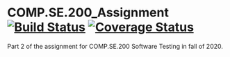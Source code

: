 # COMP.SE.200_Assignment [![Build Status](https://travis-ci.com/travis-ci/travis-web.svg?branch=master)](https://travis-ci.com/travis-ci/travis-web) [![Coverage Status](https://coveralls.io/repos/github/Elmeri-H/COMP.SE.200_Assignment/badge.svg?branch=main)](https://coveralls.io/github/Elmeri-H/COMP.SE.200_Assignment?branch=main)
Part 2 of the assignment for COMP.SE.200 Software Testing in fall of 2020.
